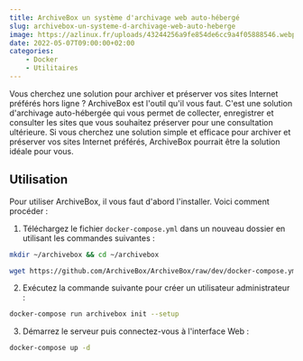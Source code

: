 ```yaml
---
title: ArchiveBox un système d'archivage web auto-hébergé
slug: archivebox-un-systeme-d-archivage-web-auto-heberge
image: https://azlinux.fr/uploads/43244256a9fe854de6cc9a4f05888546.webp
date: 2022-05-07T09:00:00+02:00
categories:
    - Docker
    - Utilitaires
---
```


Vous cherchez une solution pour archiver et préserver vos sites Internet préférés hors ligne ? ArchiveBox est l'outil qu'il vous faut. C'est une solution d'archivage auto-hébergée qui vous permet de collecter, enregistrer et consulter les sites que vous souhaitez préserver pour une consultation ultérieure. Si vous cherchez une solution simple et efficace pour archiver et préserver vos sites Internet préférés, ArchiveBox pourrait être la solution idéale pour vous.

## Utilisation

Pour utiliser ArchiveBox, il vous faut d'abord l'installer. Voici comment procéder :

1. Téléchargez le fichier `docker-compose.yml` dans un nouveau dossier en utilisant les commandes suivantes :

```bash
mkdir ~/archivebox && cd ~/archivebox
```

```bash
wget https://github.com/ArchiveBox/ArchiveBox/raw/dev/docker-compose.yml
```

2. Exécutez la commande suivante pour créer un utilisateur administrateur :

```bash
docker-compose run archivebox init --setup
```

3. Démarrez le serveur puis connectez-vous à l'interface Web :

```bash
docker-compose up -d
```
